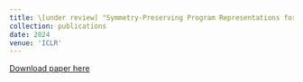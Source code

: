 ```yaml
---
title: \[under review] "Symmetry-Preserving Program Representations for Learning Code Semantics"
collection: publications
date: 2024
venue: 'ICLR'
---
```

[Download paper here](https://arxiv.org/pdf/2308.03312.pdf)
